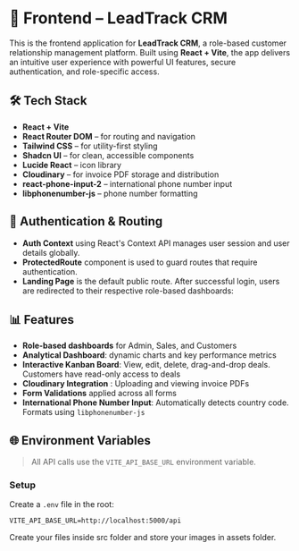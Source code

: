 # 🧩 Frontend – LeadTrack CRM

This is the frontend application for **LeadTrack CRM**, a role-based customer relationship management platform. Built using **React + Vite**, the app delivers an intuitive user experience with powerful UI features, secure authentication, and role-specific access.

## 🛠️ Tech Stack

- **React + Vite**
- **React Router DOM** – for routing and navigation
- **Tailwind CSS** – for utility-first styling
- **Shadcn UI** – for clean, accessible components
- **Lucide React** – icon library
- **Cloudinary** – for invoice PDF storage and distribution
- **react-phone-input-2** – international phone number input
- **libphonenumber-js** – phone number formatting

## 🔐 Authentication & Routing

- **Auth Context** using React's Context API manages user session and user details globally.
- **ProtectedRoute** component is used to guard routes that require authentication.
- **Landing Page** is the default public route. After successful login, users are redirected to their respective role-based dashboards:

## 📊 Features

- **Role-based dashboards** for Admin, Sales, and Customers
- **Analytical Dashboard**: dynamic charts and key performance metrics
- **Interactive Kanban Board**: View, edit, delete, drag-and-drop deals. Customers have read-only access to deals
- **Cloudinary Integration** : Uploading and viewing invoice PDFs
- **Form Validations** applied across all forms
- **International Phone Number Input**: Automatically detects country code. Formats using `libphonenumber-js`

## 🌐 Environment Variables

> All API calls use the `VITE_API_BASE_URL` environment variable.

### Setup

Create a `.env` file in the root:

```env
VITE_API_BASE_URL=http://localhost:5000/api
```

Create your files inside src folder and store your images in assets folder.
